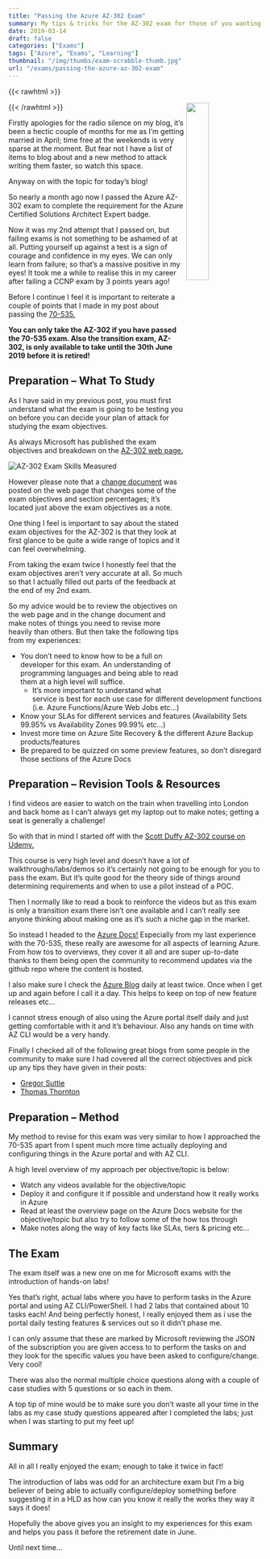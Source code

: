 ```yaml
---
title: "Passing the Azure AZ-302 Exam"
summary: My tips & tricks for the AZ-302 exam for those of you wanting to transition from the 70-535.
date: 2019-03-14
draft: false
categories: ["Exams"]
tags: ["Azure", "Exams", "Learning"]
thumbnail: "/img/thumbs/exam-scrabble-thumb.jpg"
url: "/exams/passing-the-azure-az-302-exam"
---
```


{{< rawhtml >}}

<img src="/img/cert-badges/azsaexp.png" width="30%" align="right">

{{< /rawhtml >}}

Firstly apologies for the radio silence on my blog, it’s been a hectic couple of months for me as I’m getting married in April; time free at the weekends is very sparse at the moment. But fear not I have a list of items to blog about and a new method to attack writing them faster, so watch this space.

Anyway on with the topic for today’s blog!

So nearly a month ago now I passed the Azure AZ-302 exam to complete the requirement for the Azure Certified Solutions Architect Expert badge.

Now it was my 2nd attempt that I passed on, but failing exams is not something to be ashamed of at all. Putting yourself up against a test is a sign of courage and confidence in my eyes. We can only learn from failure; so that’s a massive positive in my eyes! It took me a while to realise this in my career after failing a CCNP exam by 3 points years ago!

Before I continue I feel it is important to reiterate a couple of points that I made in my post about passing the [70-535.](/exams/passing-the-azure-70-535-exam/)

**You can only take the AZ-302 if you have passed the 70-535 exam. Also the transition exam, AZ-302, is only available to take until the 30th June 2019 before it is retired!**

## Preparation – What To Study

As I have said in my previous post, you must first understand what the exam is going to be testing you on before you can decide your plan of attack for studying the exam objectives.

As always Microsoft has published the exam objectives and breakdown on the [AZ-302 web page.](https://www.microsoft.com/en-us/learning/exam-az-302.aspx)

![AZ-302 Exam Skills Measured](/img/az-302-skills.png)

However please note that a [change document](https://query.prod.cms.rt.microsoft.com/cms/api/am/binary/RE2MRod) was posted on the web page that changes some of the exam objectives and section percentages; it’s located just above the exam objectives as a note.

One thing I feel is important to say about the stated exam objectives for the AZ-302 is that they look at first glance to be quite a wide range of topics and it can feel overwhelming.

From taking the exam twice I honestly feel that the exam objectives aren’t very accurate at all. So much so that I actually filled out parts of the feedback at the end of my 2nd exam.

So my advice would be to review the objectives on the web page and in the change document and make notes of things you need to revise more heavily than others. But then take the following tips from my experiences:

- You don’t need to know how to be a full on developer for this exam. An understanding of programming languages and being able to read them at a high level will suffice.
  - It’s more important to understand what service is best for each use case for different development functions (i.e. Azure Functions/Azure Web Jobs etc…)
- Know your SLAs for different services and features (Availability Sets 99.95% vs Availability Zones 99.99% etc…)
- Invest more time on Azure Site Recovery & the different Azure Backup products/features
- Be prepared to be quizzed on some preview features, so don’t disregard those sections of the Azure Docs

## Preparation – Revision Tools & Resources

I find videos are easier to watch on the train when travelling into London and back home as I can’t always get my laptop out to make notes; getting a seat is generally a challenge!

So with that in mind I started off with the [Scott Duffy AZ-302 course on Udemy.](https://www.udemy.com/az302-azure/)

This course is very high level and doesn’t have a lot of walkthroughs/labs/demos so it’s certainly not going to be enough for you to pass the exam. But it’s quite good for the theory side of things around determining requirements and when to use a pilot instead of a POC.

Then I normally like to read a book to reinforce the videos but as this exam is only a transition exam there isn’t one available and I can’t really see anyone thinking about making one as it’s such a niche gap in the market.

So instead I headed to the [Azure Docs!](https://docs.microsoft.com/en-gb/azure/) Especially from my last experience with the 70-535, these really are awesome for all aspects of learning Azure. From how tos to overviews, they cover it all and are super up-to-date thanks to them being open the community to recommend updates via the github repo where the content is hosted.

I also make sure I check the [Azure Blog](https://azure.microsoft.com/en-gb/blog/) daily at least twice. Once when I get up and again before I call it a day. This helps to keep on top of new feature releases etc…

I cannot stress enough of also using the Azure portal itself daily and just getting comfortable with it and it’s behaviour. Also any hands on time with AZ CLI would be a very handy.

Finally I checked all of the following great blogs from some people in the community to make sure I had covered all the correct objectives and pick up any tips they have given in their posts:

- [Gregor Suttie](https://gregorsuttie.com/2019/01/10/az-302-exam-study-notes/)
- [Thomas Thornton](https://thomasthornton.cloud/2019/01/21/microsoft-azure-exam-az-302-study-notes/)

## Preparation – Method

My method to revise for this exam was very similar to how I approached the 70-535 apart from I spent much more time actually deploying and configuring things in the Azure portal and with AZ CLI.

A high level overview of my approach per objective/topic is below:

- Watch any videos available for the objective/topic
- Deploy it and configure it if possible and understand how it really works in Azure
- Read at least the overview page on the Azure Docs website for the objective/topic but also try to follow some of the how tos through
- Make notes along the way of key facts like SLAs, tiers & pricing etc…

## The Exam

The exam itself was a new one on me for Microsoft exams with the introduction of hands-on labs!

Yes that’s right, actual labs where you have to perform tasks in the Azure portal and using AZ CLI/PowerShell. I had 2 labs that contained about 10 tasks each! And being perfectly honest, I really enjoyed them as i use the portal daily testing features & services out so it didn’t phase me.

I can only assume that these are marked by Microsoft reviewing the JSON of the subscription you are given access to to perform the tasks on and they look for the specific values you have been asked to configure/change. Very cool!

There was also the normal multiple choice questions along with a couple of case studies with 5 questions or so each in them.

A top tip of mine would be to make sure you don’t waste all your time in the labs as my case study questions appeared after I completed the labs; just when I was starting to put my feet up!

## Summary

All in all I really enjoyed the exam; enough to take it twice in fact!

The introduction of labs was odd for an architecture exam but I’m a big believer of being able to actually configure/deploy something before suggesting it in a HLD as how can you know it really the works they way it says it does!

Hopefully the above gives you an insight to my experiences for this exam and helps you pass it before the retirement date in June.

Until next time… 